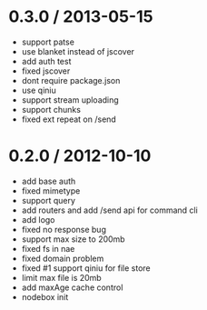 
0.3.0 / 2013-05-15 
==================

  * support patse
  * use blanket instead of jscover
  * add auth test
  * fixed jscover
  * dont require package.json
  * use qiniu
  * support stream uploading
  * support chunks
  * fixed ext repeat on /send

0.2.0 / 2012-10-10 
==================

  * add base auth
  * fixed mimetype
  * support query
  * add routers and add /send api for command cli
  * add logo
  * fixed no response bug
  * support max size to 200mb
  * fixed fs in nae
  * fixed domain problem
  * fixed #1 support qiniu for file store
  * limit max file is 20mb
  * add maxAge cache control
  * nodebox init
